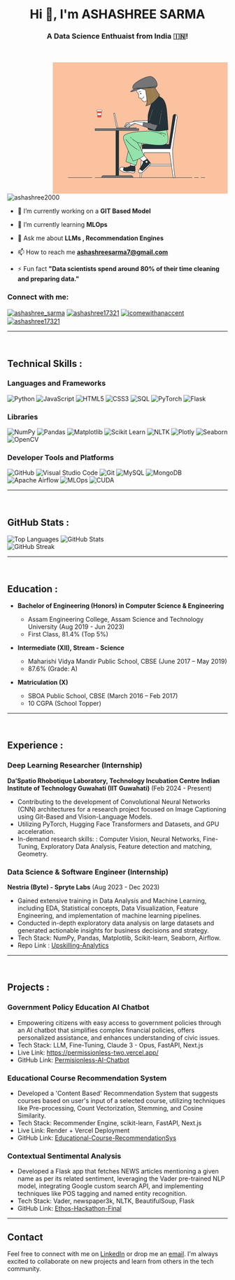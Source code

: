 



<h1 align="center">Hi 👋,  I'm ASHASHREE SARMA  </h1>
<h3 align="center">A Data Science Enthuaist from India 🇮🇳!</h3>
<br>
<br>
<img align="right" alt="Coding" width="400" src="image_processing20210301-3601-w1fbuc.gif">

<p align="left"> 
    <img src="https://komarev.com/ghpvc/?username=ashashree2000&label=Profile%20views&color=0e75b6&style=flat" alt="ashashree2000" /> 
</p>






- 🔭 I’m currently working on a **GIT Based Model**

- 🌱 I’m currently learning **MLOps**

- 💬 Ask me about **LLMs , Recommendation Engines**

- 📫 How to reach me **ashashreesarma7@gmail.com**

- ⚡ Fun fact **"Data scientists spend around 80% of their time cleaning and preparing data."**



<h3 align="left">Connect with me:</h3>
<p align="left">
    <a href="https://x.com/ashashree_sarma?t=oChipK1zZ9Beg0QPxasQXg&s=08" target="blank"><img align="center" src="https://raw.githubusercontent.com/rahuldkjain/github-profile-readme-generator/master/src/images/icons/Social/twitter.svg" alt="ashashree_sarma" height="30" width="40" /></a>
    <a href="https://www.linkedin.com/in/ashashree17321/" target="blank"><img align="center" src="https://raw.githubusercontent.com/rahuldkjain/github-profile-readme-generator/master/src/images/icons/Social/linked-in-alt.svg" alt="ashashree17321" height="30" width="40" /></a>
    <a href="https://www.instagram.com/icomewithanaccent/" target="blank"><img align="center" src="https://raw.githubusercontent.com/rahuldkjain/github-profile-readme-generator/master/src/images/icons/Social/instagram.svg" alt="icomewithanaccent" height="30" width="40" /></a>
    <a href="https://www.youtube.com/channel/UChkpzJXfNv0_Rc3SYHj-SDw" target="blank"><img align="center" src="https://raw.githubusercontent.com/rahuldkjain/github-profile-readme-generator/master/src/images/icons/Social/youtube.svg" alt="ashashree17321" height="30" width="40" /></a>
</p>
 <hr/>
 <br>



## Technical Skills :

### Languages and Frameworks
<p>
  <img src="https://img.shields.io/badge/-Python-3776AB?style=flat-square&logo=Python&logoColor=white" alt="Python">
  <img src="https://img.shields.io/badge/-JavaScript-F7DF1E?style=flat-square&logo=JavaScript&logoColor=black" alt="JavaScript">
  <img src="https://img.shields.io/badge/-HTML5-E34F26?style=flat-square&logo=HTML5&logoColor=white" alt="HTML5">
  <img src="https://img.shields.io/badge/-CSS3-1572B6?style=flat-square&logo=CSS3&logoColor=white" alt="CSS3">
  <img src="https://img.shields.io/badge/-SQL-4479A1?style=flat-square&logo=MySQL&logoColor=white" alt="SQL">
  <img src="https://img.shields.io/badge/-PyTorch-EE4C2C?style=flat-square&logo=PyTorch&logoColor=white" alt="PyTorch">
  <img src="https://img.shields.io/badge/-Flask-000000?style=flat-square&logo=Flask&logoColor=white" alt="Flask">
</p>

### Libraries
<p>
  <img src="https://img.shields.io/badge/-NumPy-013243?style=flat-square&logo=NumPy&logoColor=white" alt="NumPy">
  <img src="https://img.shields.io/badge/-Pandas-150458?style=flat-square&logo=Pandas&logoColor=white" alt="Pandas">
  <img src="https://img.shields.io/badge/-Matplotlib-FF9C34?style=flat-square&logo=Matplotlib&logoColor=white" alt="Matplotlib">
  <img src="https://img.shields.io/badge/-Scikit&#32;Learn-F7931E?style=flat-square&logo=scikit-learn&logoColor=white" alt="Scikit Learn">
  <img src="https://img.shields.io/badge/-NLTK-3776AB?style=flat-square&logo=NLTK&logoColor=white" alt="NLTK">
  <img src="https://img.shields.io/badge/-Plotly-3F4F75?style=flat-square&logo=Plotly&logoColor=white" alt="Plotly">
  <img src="https://img.shields.io/badge/-Seaborn-3776AB?style=flat-square&logo=Seaborn&logoColor=white" alt="Seaborn">
  <img src="https://img.shields.io/badge/-OpenCV-5C3EE8?style=flat-square&logo=OpenCV&logoColor=white" alt="OpenCV">
</p>

### Developer Tools and Platforms
<p>
  <img src="https://img.shields.io/badge/-GitHub-181717?style=flat-square&logo=GitHub&logoColor=white" alt="GitHub">
  <img src="https://img.shields.io/badge/-VSCode-007ACC?style=flat-square&logo=Visual%20Studio%20Code&logoColor=white" alt="Visual Studio Code">
  <img src="https://img.shields.io/badge/-Git-F05032?style=flat-square&logo=Git&logoColor=white" alt="Git">
  <img src="https://img.shields.io/badge/-MySQL-4479A1?style=flat-square&logo=MySQL&logoColor=white" alt="MySQL">
  <img src="https://img.shields.io/badge/-MongoDB-47A248?style=flat-square&logo=MongoDB&logoColor=white" alt="MongoDB">
  <img src="https://img.shields.io/badge/-Apache&#32;Airflow-017CEE?style=flat-square&logo=Apache%20Airflow&logoColor=white" alt="Apache Airflow">
  <img src="https://img.shields.io/badge/-MLOps-FF6F00?style=flat-square&logo=MLOps&logoColor=white" alt="MLOps">
  <img src="https://img.shields.io/badge/-CUDA-76B900?style=flat-square&logo=NVIDIA&logoColor=white" alt="CUDA">
</p>
 <hr/>
 <br>

 <h2>GitHub Stats : </h2>

 <div>
   <img src="https://github-readme-stats.vercel.app/api/top-langs?username=ashashree2000&show_icons=true&locale=en&layout=compact" alt="Top Languages"/>
   <img src="https://github-readme-stats.vercel.app/api?username=ashashree2000&show_icons=true&locale=en" alt="GitHub Stats"/>
 </div>

 <div>
   <img src="https://github-readme-streak-stats.herokuapp.com/?user=ashashree2000&" alt="GitHub Streak"/>
 </div>

 



 <hr/>
 <br>



## Education :

- **Bachelor of Engineering (Honors) in Computer Science & Engineering**
  - Assam Engineering College, Assam Science and Technology University (Aug 2019 - Jun 2023)
  - First Class, 81.4% (Top 5%)
 
- **Intermediate (XII), Stream - Science**
  - Maharishi Vidya Mandir Public School, CBSE (June 2017 – May 2019)
  - 87.6% (Grade: A)
 
- **Matriculation (X)**
  - SBOA Public School, CBSE (March 2016 – Feb 2017)
  - 10 CGPA (School Topper)
 

 <hr/>
 <br>


## Experience :

### Deep Learning Researcher (Internship)

**Da’Spatio Rhobotique Laboratory, Technology Incubation Centre**
**Indian Institute of Technology Guwahati (IIT Guwahati)** (Feb 2024 - Present)


- Contributing to the development of Convolutional Neural Networks (CNN) architectures for a research project focused on Image Captioning using Git-Based and Vision-Language Models.
- Utilizing PyTorch, Hugging Face Transformers and Datasets, and GPU acceleration.
- In-demand research skills: : Computer Vision, Neural Networks, Fine-Tuning, Exploratory Data Analysis, Feature
detection and matching, Geometry.

### Data Science & Software Engineer (Internship)
**Nestria (Byte) - Spryte Labs** (Aug 2023 - Dec 2023)

- Gained extensive training in Data Analysis and Machine Learning, including EDA, Statistical concepts, Data Visualization, Feature Engineering, and implementation of machine learning pipelines.
- Conducted in-depth exploratory data analysis on large datasets and generated actionable insights for business decisions and strategy.
- Tech Stack: NumPy, Pandas, Matplotlib, Scikit-learn, Seaborn, Airflow.
- Repo Link : [Upskilling-Analytics](https://github.com/ashashree2000/Data_Analytics.git)

<hr/>
 <br>


## Projects :

### Government Policy Education AI Chatbot
- Empowering citizens with easy access to government policies through an AI chatbot that simplifies complex financial policies, offers personalized assistance, and enhances understanding of civic issues.
- Tech Stack: LLM, Fine-Tuning, Claude 3 - Opus, FastAPI, Next.js
- Live Link: https://permissionless-two.vercel.app/
- GitHub Link: [Permisionless-AI-Chatbot](https://github.com/ashashree2000/permissionless.git)

### Educational Course Recommendation System
- Developed a 'Content Based' Recommendation System that suggests courses based on user's input of a selected course, utilizing techniques like Pre-processing, Count Vectorization, Stemming, and Cosine Similarity.
- Tech Stack: Recommender Engine, scikit-learn, FastAPI, Next.js
- Live Link: Render + Vercel Deployment
- GitHub Link: [Educational-Course-RecommendationSys](https://github.com/your-repo/Educational-Course-RecommendationSys)

### Contextual Sentimental Analysis
- Developed a Flask app that fetches NEWS articles mentioning a given name as per its related sentiment, leveraging the Vader pre-trained NLP model, integrating Google custom search API, and implementing techniques like POS tagging and named entity recognition.
- Tech Stack: Vader, newspaper3k, NLTK, BeautifulSoup, Flask
- GitHub Link: [Ethos-Hackathon-Final](https://github.com/your-repo/Ethos-Hackathon-Final)



 <hr/>



 <h2>Contact</h2>

 <p>Feel free to connect with me on <a href="https://www.linkedin.com/in/ashashree17321/">LinkedIn</a> or drop me an <a href="mailto:ashashreesarma7@gmail.com">email</a>. I'm always excited to collaborate on new projects and learn from others in the tech community.</p>
 </div>
